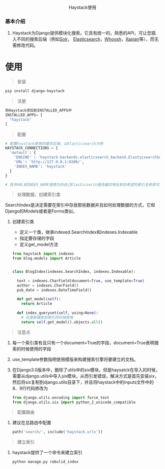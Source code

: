 <center> Haystack使用

</center>

### 基本介绍

1. Haystack为Django提供模块化搜索。它具有统一的，熟悉的API，可让您插入不同的搜索后端（例如[Solr](http://lucene.apache.org/solr/)， [Elasticsearch](http://elasticsearch.org/)，[Whoosh](https://bitbucket.org/mchaput/whoosh/)，[Xapian](http://xapian.org/)等），而无需修改代码。

# 使用

> 安装

```bash
pip install django-haystack
```

> 注册

```python
将Haystack添加到INSTALLED_APPS中
INSTALLED_APPS= [
  "haystack"
]
```

> 配置

```python
# 配置hsystack使用的缓存后端，以Elasticsearch为例
HAYSTACK_CONNECTIONS = {
  'default': {
    'ENGINE' : 'haystack.backends.elasticsearch_backend.ElasticsearchSearchEngine',
    'URL': 'http://127.0.0.1:9200/',
    'INDEX_NAME': 'haystack'
  }
}

# 其中URL和INDEX_NAME替换为你自己Elasticserch服务器的地址和你希望的索引名称即可。
```

> 处理数据，创建索引类

SearchIndex是决定需要在索引中存放那些数据并且如何处理数据的方式，它和Django的Models或者是Forms类似。

1. 创建索引类

	+ 定义一个类，继承indexed.SearchIndex和indexes.Indexable
	+ 指定要存储的字段
	+ 定义get_model方法

	```python
	from haystack import indexes
	from blog.models import Article
	
	
	class BlogIndex(indexes.SearchIndex, indexes.Indexable):
	  
	  text = indexes.CharField(document=True, use_template=True)
	  author = indexes.CharField()
	  pub_date = indexes.DateTimeField()
	  
	  def get_model(self):
	    return Article
	  
	  def index_queryset(self, using=None):
	    # 在更新模型的索引的时候使用
	    return self.get_model().objects.all()
	```

> 注意点

1. 每一个索引类有且只有一个document=True的字段，document=True表明搜索的时候使用的字段

2. use_template参数指明使用模版来构建搜索引擎将要建立的文档。

3. 在Django3.0版本中，删除了utils中的six模块，但是haysatck在导入的时候，需要从django.utils中导入six模块，从而引发错误，解决方式是首先安装six，然后将six复制到django.utils目录下，并且将haystack中的inputs文件中的8、9行代码修改为

	```python
	from django.utils.encoding import force_text
	from django.utils.six import python_2_unicode_compatible
	```

> 配置路由

1. 建议在总路由中配置

	```python
	path('search/', include('haystack.urls'))
	```

> 建立索引

1. haystack提供了一个命令来建立索引

	```bash
	python manage.py rebulid_index
	```

	